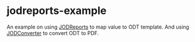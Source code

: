 # jodreports-example
An example on using [JODReports](https://github.com/antonyho/jodreports-example.git) to map value to ODT template. And using [JODConverter](http://www.artofsolving.com/opensource/jodconverter.html) to convert ODT to PDF.
